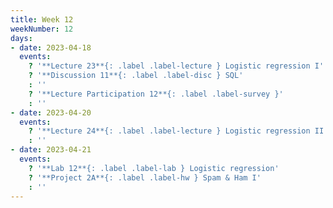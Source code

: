 ```yaml
---
title: Week 12
weekNumber: 12
days:
- date: 2023-04-18
  events:
    ? '**Lecture 23**{: .label .label-lecture } Logistic regression I'
    ? '**Discussion 11**{: .label .label-disc } SQL' 
    : ''
    ? '**Lecture Participation 12**{: .label .label-survey }'
    : ''
- date: 2023-04-20
  events:
    ? '**Lecture 24**{: .label .label-lecture } Logistic regression II'
    : ''
- date: 2023-04-21
  events:
    ? '**Lab 12**{: .label .label-lab } Logistic regression'
    ? '**Project 2A**{: .label .label-hw } Spam & Ham I'
    : ''
---
```

